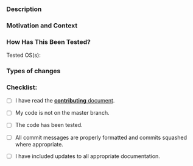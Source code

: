 <!--- Please fill out the following template, which will help other contributors review your Pull Request. -->

<!--- Make sure you’ve read the contribution guidelines here: https://github.com/Palakis/obs-websocket/blob/4.x-current/CONTRIBUTING.md -->

### Description
<!--- Describe your changes. -->

### Motivation and Context
<!--- Why is this change required? What problem does it solve? -->
<!--- If it fixes/closes an open issue or implements feature request, -->
<!--- please link to the issue here. -->

### How Has This Been Tested?
<!--- Please describe in detail how you tested your changes, along with the OS(s) you tested with. -->
Tested OS(s): 

### Types of changes
<!--- What types of changes does your PR introduce? Uncomment all that apply -->

<!--- - Bug fix (non-breaking change which fixes an issue) -->
<!--- - New request/event (non-breaking) -->
<!--- - Documentation change (a change to documentation pages) -->
<!--- - Enhancement (modification to a current event/request which adds functionality) -->
<!--- - Performance enhancement (non-breaking change which improves efficiency) -->
<!--- - Code cleanup (non-breaking change which makes code smaller or more readable) -->

### Checklist:
<!--- Go over all the following points, and put an `x` in all the boxes that apply. -->
<!--- If you're unsure about any of these, don't hesitate to ask. We're here to help! -->
-   [ ] I have read the [**contributing** document](https://github.com/Palakis/obs-websocket/blob/4.x-current/CONTRIBUTING.md).
-   [ ] My code is not on the master branch.
-   [ ] The code has been tested.
-   [ ] All commit messages are properly formatted and commits squashed where appropriate.
-   [ ] I have included updates to all appropriate documentation.


